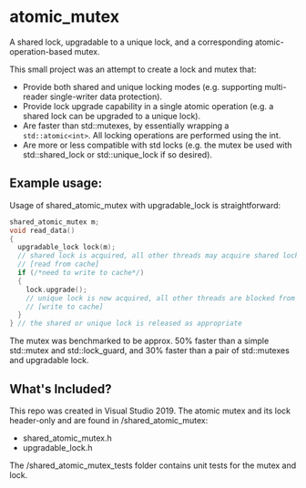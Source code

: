 # atomic_mutex
A shared lock, upgradable to a unique lock, and a corresponding atomic-operation-based mutex.

This small project was an attempt to create a lock and mutex that:
- Provide both shared and unique locking modes (e.g. supporting multi-reader single-writer data protection).
- Provide lock upgrade capability in a single atomic operation (e.g. a shared lock can be upgraded to a unique lock).
- Are faster than std::mutexes, by essentially wrapping a ```std::atomic<int>```. All locking operations are performed using the int.
- Are more or less compatible with std locks (e.g. the mutex be used with std::shared_lock or std::unique_lock if so desired).

## Example usage:
Usage of shared_atomic_mutex with upgradable_lock is straightforward:
```cpp
shared_atomic_mutex m;
void read_data()
{
  upgradable_lock lock(m);
  // shared lock is acquired, all other threads may acquire shared locks but not unique locks
  // [read from cache]
  if (/*need to write to cache*/)
  {
    lock.upgrade();
    // unique lock is now acquired, all other threads are blocked from acquiring shared or unique locks
    // [write to cache]
  }
} // the shared or unique lock is released as appropriate
```

The mutex was benchmarked to be approx. 50% faster than a simple std::mutex and std::lock_guard, and 30% faster than a pair of std::mutexes and upgradable lock.

## What's Included?
This repo was created in Visual Studio 2019. The atomic mutex and its lock header-only and are found in /shared_atomic_mutex:
- shared_atomic_mutex.h
- upgradable_lock.h

The /shared_atomic_mutex_tests folder contains unit tests for the mutex and lock.


